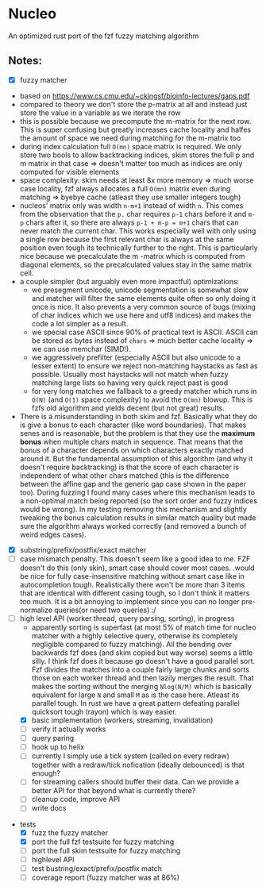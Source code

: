 # Nucleo

An optimized rust port of the fzf fuzzy matching algorithm

## Notes:

* [x] fuzzy matcher
 * based on https://www.cs.cmu.edu/~ckingsf/bioinfo-lectures/gaps.pdf
 * compared to theory we don't store the p-matrix at all and instead just store the value in a variable as we iterate the row
 * this is possible because we precompute the m-matrix for the next row. This is super confusing but greatly increases cache locality and halfes the amount of space we need during matching for the m-matrix too
 * during index calculation full `O(mn)` space matrix is required. We only store
   two bools to allow backtracking indices, skim stores the full p and m matrix in that case => doesn't matter too much as indices are only computed for visible elements
 * space complexity: skim needs at least 8x more memory => much worse case locality, fzf always allocates a full `O(mn)` matrix even during matching => byebye cache (atleast they use smaller integers tough)
 * nucleos' matrix only was width `n-m+1` instead of width `n`. This comes from the observation that the `p.` char requires `p-1` chars before it and `m-p` chars after it, so there are always `p-1 + m-p = m+1` chars that can never match the current char. This works especially well with only using a single row because the first relevant char is always at the same position even tough its technically further to the right. This is particularly nice because we precalculate the m -matrix which is computed from diagonal elements, so the precalculated values stay in the same matrix cell. 
 * a couple simpler (but arguably even more impactful) optimizations:
    * we presegment unicode, unicode segmentation is somewhat slow and matcher will filter the same elements quite often so only doing it once is nice. It also prevents a very common source of bugs (mixing of char indices which we use here and utf8 indices) and makes the code a lot simpler as a result.
    * we special case ASCII since 90% of practical text is ASCII. ASCII can be stored as bytes instead of `chars` => much better cache locality => we can use memchar (SIMD!).
    * we aggressively prefilter (especially ASCII but also unicode to a lesser extent) to ensure we reject non-matching haystacks as fast as possible. Usually most haystacks will not match when fuzzy matching large lists so having very quick reject past is good
    * for very long matches we fallback to a greedy matcher which runs in `O(N)` (and `O(1)` space complexity) to avoid the `O(mn)` blowup. This is fzfs old algorithm and yields decent (but not great) results.
  * There is a misunderstanding in both skim and fzf. Basically what they do is give a bonus to each character (like word boundaries). That makes senes and is reasonable, but the problem is that they use the **maximum bonus** when multiple chars match in sequence. That means that the bonus of a character depends on which characters exactly matched around it. But the fundamental assumption of this algorithm (and why it doesn't require backtracking) is that the score of each character is independent of what other chars matched (this is the difference between the affine gap and the generic gap case shown in the paper too). During fuzzing I found many cases where this mechanism leads to a non-optimal match being reported (so the sort order and fuzzy indices would be wrong). In my testing removing this mechanism and slightly tweaking the bonus calculation results in similar match quality but made sure the algorithm always worked correctly (and removed a bunch of weird edges cases). 
* [x] substring/prefix/postfix/exact matcher
* [ ] case mismatch penalty. This doesn't seem like a good idea to me. FZF doesn't do this (only skin), smart case should cover most cases. .would be nice for fully case-insensitive matching without smart case like in autocompletion tough. Realistically there won't be more than 3 items that are identical with different casing tough, so I don't think it matters too much. It is a bit annoying to implement since you can no longer pre-normalize queries(or need two queries) :/
* [ ] high level API (worker thread, query parsing, sorting), in progress
  * apparently sorting is superfast (at most 5% of match time for nucleo matcher with a highly selective query, otherwise its completely negligible compared to fuzzy matching). All the bending over backwards fzf does (and skim copied but way worse) seems a little silly. I think fzf does it because go doesn't have a good parallel sort. Fzf divides the matches into a couple fairly large chunks and sorts those on each worker thread and then lazily merges the result. That makes the sorting without the merging `Nlog(N/M)` which is basically equivalent for large `N` and small `M` as is the case here. Atleast its parallel tough. In rust we have a great pattern defeating parallel quicksort tough (rayon) which is way easier.
  * [x] basic implementation (workers, streaming, invalidation)
  * [ ] verify it actually works
  * [ ] query paring
  * [ ] hook up to helix
  * [ ] currently I simply use a tick system (called on every redraw) 
        together with a redraw/tick nofication (ideally debounced) is that enough?
  * [ ] for streaming callers should buffer their data. Can we provide a better API for that beyond what is currently there?
  * [ ] cleanup code, improve API
  * [ ] write docs

* tests
  * [x] fuzz the fuzzy matcher
  * [x] port the full fzf testsuite for fuzzy matching
  * [ ] port the full skim testsuite for fuzzy matching
  * [ ] highlevel API
  * [ ] test bustring/exact/prefix/postfix match
  * [ ] coverage report (fuzzy matcher was at 86%)
